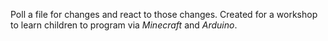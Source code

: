 Poll a file for changes and react to those changes. Created for a workshop to learn children to program via _Minecraft_ and _Arduino_.

